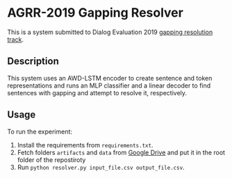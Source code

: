 # AGRR-2019 Gapping Resolver

This is a system submitted to Dialog Evaluation 2019 [gapping resolution track](https://github.com/dialogue-evaluation/AGRR-2019).

## Description
This system uses an AWD-LSTM encoder to create sentence and token representations and runs an MLP classifier and a linear decoder to find sentences with gapping and attempt to resolve it, respectively.

## Usage
To run the experiment:
1. Install the requirements from `requirements.txt`.
1. Fetch folders `artifacts` and `data` from [Google Drive](https://drive.google.com/drive/folders/1L9HNa7JngGg9DnzynXHKznAudQdzEo9k?usp=sharing) and put it in the root folder of the repostiroty
2. Run `python resolver.py input_file.csv output_file.csv`.
